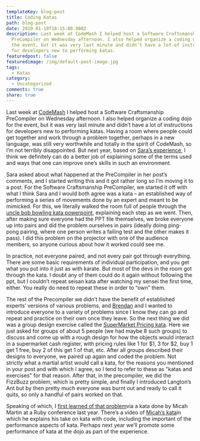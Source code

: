 ```yaml
---
templateKey: blog-post
title: Coding Katas
path: blog-post
date: 2010-01-18T18:15:00.000Z
description: Last week at CodeMash I helped host a Software Craftsmanship
  PreCompiler on Wednesday afternoon. I also helped organize a coding dojo for
  the event, but it was very last minute and didn’t have a lot of instructions
  for developers new to performing katas.
featuredpost: false
featuredimage: /img/default-post-image.jpg
tags:
  - Katas
category:
  - Uncategorized
comments: true
share: true
---
```

Last week at [CodeMash](http://codemash.org/) I helped host a Software Craftsmanship PreCompiler on Wednesday afternoon. I also helped organize a coding dojo for the event, but it was very last minute and didn’t have a lot of instructions for developers new to performing katas. Having a room where people could get together and work through a problem together, perhaps in a new language, was still very worthwhile and totally in the spirit of CodeMash, so I’m not terribly disappointed. But next year, based on [Sara’s experience](http://blogs.msdn.com/saraford/archive/2010/01/17/coding-is-not-kata.aspx), I think we definitely can do a better job of explaining some of the terms used and ways that one can improve one’s skills in such an environment.

Sara asked about what happened at the PreCompiler in her post’s comments, and I started writing this and it got rather long so I’m moving it to a post. For the Software Craftsmanship PreCompiler, we started it off with what I think Sara and I would both agree was a kata – an established way of performing a series of movements done by an expert and meant to be mimicked. For this, we literally walked the room full of people through the [uncle bob bowling kata powerpoint](http://butunclebob.com/ArticleS.UncleBob.TheBowlingGameKata), explaining each step as we went. Then, after making sure everyone had the PPT file themselves, we broke everyone up into pairs and did the problem ourselves in pairs (ideally doing ping-pong pairing, where one person writes a failing test and the other makes it pass). I did this problem on the projector with one of the audience members, so anyone curious about how it worked could see me.

In practice, not everyone paired, and not every pair got through everything. There are some basic requirements of individual participation, and you get what you put into it just as with karate. But most of the devs in the room got through the kata. I doubt any of them could do it again without following the ppt, but I couldn’t repeat seisan kata after watching my sensei the first time, either. You really do need to repeat these in order to “own” them.

The rest of the Precompiler we didn’t have the benefit of established experts’ versions of various problems, and [Brendan](http://brendan.enrick.com/) and I wanted to introduce everyone to a variety of problems since I know they can go and repeat and practice on their own once they leave. So the next thing we did was a group design exercise called the [SuperMarket Pricing kata](http://codekata.pragprog.com/2007/01/code_kata_one_s.html). Here we just asked for groups of about 5 people (we had maybe 8 such groups) to discuss and come up with a rough design for how the objects would interact in a supermarket cash register, with pricing rules like 1 for $1, 3 for $2, buy 1 get 1 free, buy 2 of this get 1 of that, etc. After all groups described their designs to everyone, we paired up again and coded the problem. Not strictly what a martial artist would call a kata, for the reasons you mentioned in your post and with which I agree, so I tend to refer to these as "katas and exercises" for that reason. After that, in the precompiler, we did the FizzBuzz problem, which is pretty simple, and finally I introduced Langton’s Ant but by then pretty much everyone was burnt out and ready to call it quits, so only a handful of pairs worked on that.

Speaking of which, I [first learned of that problem](/practice-code-exercises-and-code-katas)via a kata done by Micah Martin at a Ruby conference last year. There’s a video of [Micah’s kata](/practice-code-exercises-and-code-katas)in which he explains his take on kata with code, including the important of the performance aspects of kata. Perhaps next year we’ll promote some performance of kata at the dojo as part of the experience.
